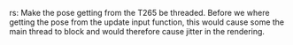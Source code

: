 rs: Make the pose getting from the T265 be threaded. Before we where getting the
pose from the update input function, this would cause some the main thread to
block and would therefore cause jitter in the rendering.
